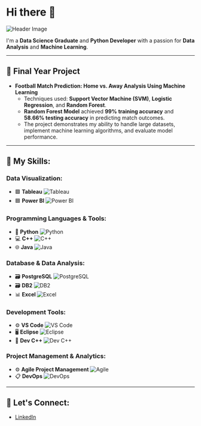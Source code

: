 # Hi there 🌸

![Header Image](https://github.com/damiarohisyam/images/blob/edd0533b62daef683274e4e59cb14a55e0b74011/header.png)

I'm a **Data Science Graduate** and **Python Developer** with a passion for **Data Analysis** and **Machine Learning**.

---

## 🚀 Final Year Project
- **Football Match Prediction: Home vs. Away Analysis Using Machine Learning**  
   - Techniques used: **Support Vector Machine (SVM)**, **Logistic Regression**, and **Random Forest**.  
   - **Random Forest Model** achieved **99% training accuracy** and **58.66% testing accuracy** in predicting match outcomes.  
   - The project demonstrates my ability to handle large datasets, implement machine learning algorithms, and evaluate model performance.

---

## 🌱 My Skills:

### Data Visualization:
- 🟩 **Tableau** ![Tableau](https://img.shields.io/badge/Tableau-%23E97627?style=for-the-badge&logo=tableau&logoColor=white)
- 🟦 **Power BI** ![Power BI](https://img.shields.io/badge/Power%20BI-%23007A8B?style=for-the-badge&logo=powerbi&logoColor=white)

### Programming Languages & Tools:
- 🐍 **Python** ![Python](https://img.shields.io/badge/Python-%233B8C42?style=for-the-badge&logo=python&logoColor=white)
- 💻 **C++** ![C++](https://img.shields.io/badge/C%2B%2B-%2300599C?style=for-the-badge&logo=c%2B%2B&logoColor=white)
- 🌐 **Java** ![Java](https://img.shields.io/badge/Java-%23F7B800?style=for-the-badge&logo=java&logoColor=white)

### Database & Data Analysis:
- 🗃️ **PostgreSQL** ![PostgreSQL](https://img.shields.io/badge/PostgreSQL-%23316192?style=for-the-badge&logo=postgresql&logoColor=white)
- 🗃️ **DB2** ![DB2](https://img.shields.io/badge/DB2-%23005C9D?style=for-the-badge&logo=ibm&logoColor=white)
- 📊 **Excel** ![Excel](https://img.shields.io/badge/Excel-%231D6F42?style=for-the-badge&logo=microsoft-excel&logoColor=white)

### Development Tools:
- ⚙️ **VS Code** ![VS Code](https://img.shields.io/badge/VS%20Code-%23007ACC?style=for-the-badge&logo=visualstudiocode&logoColor=white)
- 🖥️ **Eclipse** ![Eclipse](https://img.shields.io/badge/Eclipse-%232C2255?style=for-the-badge&logo=eclipse&logoColor=white)
- 💾 **Dev C++** ![Dev C++](https://img.shields.io/badge/Dev%20C%2B%2B-%23185F5F?style=for-the-badge&logo=c%2B%2B&logoColor=white)

### Project Management & Analytics:
- ⚙️ **Agile Project Management** ![Agile](https://img.shields.io/badge/Agile-%23047A8D?style=for-the-badge&logo=agile&logoColor=white)
- 📋 **DevOps** ![DevOps](https://img.shields.io/badge/DevOps-%23230D3D?style=for-the-badge&logo=devops&logoColor=white)

---

## 💬 Let's Connect:
- [LinkedIn](https://www.linkedin.com/in/nur-damia-rohisyam-263528342)
